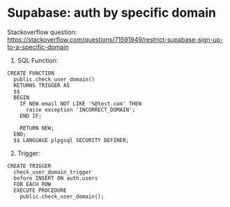 # Supabase: auth by specific domain

Stackoverflow question:
https://stackoverflow.com/questions/71591949/restrict-supabase-sign-up-to-a-specific-domain

1. SQL Function:

```
CREATE FUNCTION
  public.check_user_domain()
  RETURNS TRIGGER AS
  $$
  BEGIN
    IF NEW.email NOT LIKE '%@test.com' THEN
      raise exception 'INCORRECT_DOMAIN';
    END IF;

    RETURN NEW;
  END;
  $$ LANGUAGE plpgsql SECURITY DEFINER;
```

2. Trigger:

```
CREATE TRIGGER
  check_user_domain_trigger
  before INSERT ON auth.users
  FOR EACH ROW
  EXECUTE PROCEDURE
    public.check_user_domain();
```
